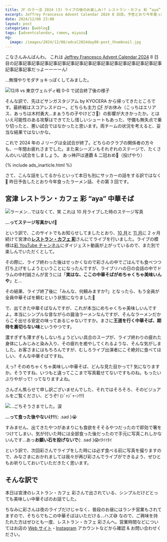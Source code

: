 ```yaml
---
title: JF のラー活 2024 (3) ライブの後のお楽しみ!? レストラン・カフェ 彩 “aya” の「中華そば」
excerpt: Jeffrey Francesco Advent Calendar 2024 8 日目。予告どおり今年食ったラーメン話。この秋 2 回ライブをしたあのお店のラーメンが実はとても美味しいんやで…というお話です。あっちなみに今回は写真必見よ! ぜひとも!
date: 2024/12/08 23:00
layout: post
categories: [weblog]
tags: [adventcalendar, ramen, miyazu]
og:
  image: /images/2024/12/08/adcal2024day08-post_thumbnail.jpg
---
```


こなさんみんばんわ。
これは [Jeffrey Francesco Advent Calendar 2024][adcal] 8 日目の記事記事記事記事記事記事記事記事記事記事記事記事記事記事記事記事記事記事記事記事だっよーーーーん!

…無理やりモダチョキっぽくしてみました。

[adcal]: https://adventar.org/calendars/10886

![12/8 vs 東京ヴェルディ戦 0-0 で試合終了後の様子][p1]

そんな訳で、先ほどサンガスタジアム by KYOCERA から帰ってきたところです。最終戦はスコアレスドロー。どちらも主力 <abbr title="CenterForward">CF</abbr> がお休み（こっちはエリアス、あっちは木村勇大…まぁうちの子やけどさ🤣）の影響が大きかったか。とはいえ可能性のある攻撃はできてたし惜しいシュートもあった、守備も無失点で乗り切ったと、悪い試合ではなかったと思います。両チームの状況を考えると、妥当な結果ではないかな。

これで 2024 年の J リーグは全試合が終了。どちらのクラブの関係者の方々も、一年間お疲れさまでした。また来シーズンもそれぞれのステージで、たくさんのいい試合をしましょう。
あっ神戸は連覇 & 二冠おめ🎊（投げやり）

{% include ads_inarticle.html %}

さて、こんな話をしてるからといって本日も別にサッカーの話をする訳ではなく🤣 昨日予告したとおり今年食ったラーメン話、その第 3 回です。


## 宮津 レストラン・カフェ 彩 “aya” 中華そば

![ラーメン…ではなくて、笑 これは 10 月ライブした時のステージ写真][p2]

**…ってステージ写真かい!**🤣

という訳で、このサイトでもお知らせしてましたとおり、[10 月][oct]と [11 月][nov]に 2 ヶ月続けて宮津の<b>[レストラン・カフェ 彩][site]</b>さんにてライブを行いました。ライブの模様は[彩 YouTube チャンネル][youtube]にダイジェスト動画が上がっているので、また別で楽しんでいただくとして。

[oct]: /info/20241013/
[nov]: /info/20241110/
[youtube]: https://www.youtube.com/@%E3%83%AC%E3%82%B9%E3%83%88%E3%83%A9%E3%83%B3%E3%82%AB%E3%83%95%E3%82%A7%E5%BD%A9

その際に、ライブ終わった後はせっかくなので彩さんの中でごはんでも食べつつ打ち上げをしようということになったんですが、ライブリハの日の会話の中でドラムの中村誠さんが言うには「**実はな、ここの中華そばがめちゃくちゃ美味いんや**」と…

その結果、ライブ終了後に「みんな、何頼みますか?」となったら、もう全員が全員中華そばを頼むという状態になりました🤣

で、出てきた中華そばなんですが、これが本当にめちゃくちゃ美味しいんですよ。本当にシンプルな昔ながらの醤油ラーメンなんですが、そんなラーメンだからこそ出せる安定の味ってあるじゃないですか。まさに**王道を行く中華そば、期待を裏切らない味**というやつです。

濃すぎずも薄すぎもしないちょうどいい具合のスープが、ライブ終わりの疲れた身体にしみじみと染み入り、その疲れを癒やしてくれるような、そんな気がしました。お客さまにはもちろんですが、むしろライブ出演者にこそ絶対に食べてほしい、そんな中華そばですね。

えっ? そのめちゃくちゃ美味しい中華そば、どんな見た目かって? 気になりますか。そうですね、いつもと違ってここまで写真載せてないですものね。もったいぶりやがって! ってなりますよね。

さんざん焦らせて申し訳ございませんでした、それではそろそろ、そのビジュアルをご覧ください、どうぞ! (ｼﾞｬｼﾞｬｰﾝ!!!)

![…ごちそうさまでした。涙][p3]

**…って食った後やないけ!!**{: .sad }😭

すみません、出てきたやつがあまりにも食欲をそそるやつだったので即効で箸をつけてしまい、気が付いた時には全部食った後だったので手元に写真これしかないんです…あっ**お願い石を投げないで**{: .sad }😱ｲﾀｲｲﾀｲ

という訳で、次回彩さんでライブをした時には必ず食べる前に写真を撮りますので、みなさまにおかれましては我々が再び彩さんでライブができるよう、ぜひともお祈りしておいていただきたく思います。


## そんな訳で

本日は宮津のレストラン・カフェ 彩さんで出されている、シンプルだけどとっても美味しい中華そばのお話でした。

ちなみに彩さんは夜のライブだけじゃなく、普段のお昼にはランチ営業もされてますので、そちらでもこの中華そばはいただける…ハズ😅 なので、ご興味を持たれた方はぜひとも一度、レストラン・カフェ 彩さんへ。営業時間などについてはお店の [Web サイト][site]・[Instagram][insta] アカウントなどから確認 & お問い合わせください。


[site]: http://www.linkclub.or.jp/~waiwaic/restaurant_cafe_aya.html
[insta]: https://www.instagram.com/kmmk3773/


[p1]: /images/2024/12/08/sangasta20241208.jpg
[p2]: /images/2024/12/08/miyazuaya20241013.jpg
[p3]: /images/2024/12/08/ramen2024-03.jpg

